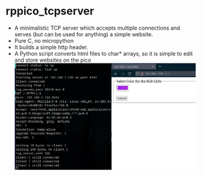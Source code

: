 # rppico_tcpserver
* A minimalistic TCP server which accepts multiple connections and serves (but can be used for anything) a simple website.
* Pure C, no micropython
* It builds a simple http header. 
* A Python script converts html files to char* arrays, so it is simple to edit and store websites on the pico
  ![Screenshot](screenshot.jpg)
